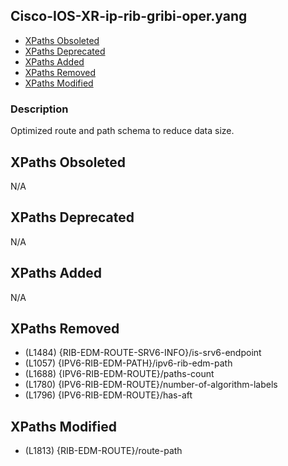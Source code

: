 ## Cisco-IOS-XR-ip-rib-gribi-oper.yang

- [XPaths Obsoleted](#xpaths-obsoleted)
- [XPaths Deprecated](#xpaths-deprecated)
- [XPaths Added](#xpaths-added)
- [XPaths Removed](#xpaths-removed)
- [XPaths Modified](#xpaths-modified)

### Description

Optimized route and path schema to reduce data size.

## XPaths Obsoleted

N/A

## XPaths Deprecated

N/A

## XPaths Added

N/A

## XPaths Removed

- (L1484)	{RIB-EDM-ROUTE-SRV6-INFO}/is-srv6-endpoint
- (L1057)	{IPV6-RIB-EDM-PATH}/ipv6-rib-edm-path
- (L1688)	{IPV6-RIB-EDM-ROUTE}/paths-count
- (L1780)	{IPV6-RIB-EDM-ROUTE}/number-of-algorithm-labels
- (L1796)	{IPV6-RIB-EDM-ROUTE}/has-aft

## XPaths Modified

- (L1813)	{RIB-EDM-ROUTE}/route-path

